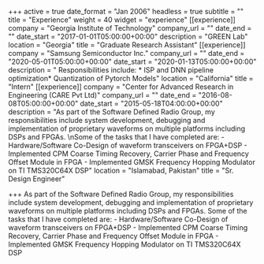 +++
active = true
date_format = "Jan 2006"
headless = true
subtitle = ""
title = "Experience"
weight = 40
widget = "experience"
[[experience]]
company = "Georgia Institute of Technology"
company_url = ""
date_end = ""
date_start = "2017-01-01T05:00:00+00:00"
description = "GREEN Lab"
location = "Georgia"
title = "Graduate Research Assistant"
[[experience]]
company = "Samsung Semiconductor Inc."
company_url = ""
date_end = "2020-05-01T05:00:00+00:00"
date_start = "2020-01-13T05:00:00+00:00"
description = "  Responsibilities include:    * ISP and DNN pipeline optimization* Quantization of Pytorch Models"
location = "California"
title = "Intern"
[[experience]]
company = "Center for Advanced Research in Engineering (CARE Pvt Ltd)"
company_url = ""
date_end = "2016-08-08T05:00:00+00:00"
date_start = "2015-05-18T04:00:00+00:00"
description = "As part of the Software Defined Radio Group, my responsibilities include system development, debugging and implementation of proprietary waveforms on multiple platforms including DSPs and FPGAs. \\nSome of the tasks that I have completed are: - Hardware/Software Co-Design of waveform transceivers on FPGA+DSP - Implemented CPM Coarse Timing Recovery, Carrier Phase and Frequency Offset Module in FPGA - Implemented GMSK Frequency Hopping Modulator on TI TMS320C64X DSP"
location = "Islamabad, Pakistan"
title = "Sr. Design Engineer"

+++
As part of the Software Defined Radio Group, my responsibilities include system development, debugging and implementation of proprietary waveforms on multiple platforms including DSPs and FPGAs. Some of the tasks that I have completed are: - Hardware/Software Co-Design of waveform transceivers on FPGA+DSP - Implemented CPM Coarse Timing Recovery, Carrier Phase and Frequency Offset Module in FPGA - Implemented GMSK Frequency Hopping Modulator on TI TMS320C64X DSP